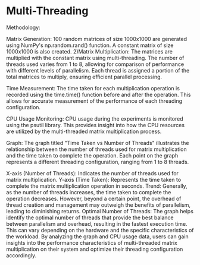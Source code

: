 # Multi-Threading
Methodology:

Matrix Generation: 100 random matrices of size 1000x1000 are generated using NumPy's np.random.rand() function. A constant matrix of size 1000x1000 is also created. 2)Matrix Multiplication: The matrices are multiplied with the constant matrix using multi-threading. The number of threads used varies from 1 to 8, allowing for comparison of performance with different levels of parallelism. Each thread is assigned a portion of the total matrices to multiply, ensuring efficient parallel processing.

Time Measurement: The time taken for each multiplication operation is recorded using the time.time() function before and after the operation. This allows for accurate measurement of the performance of each threading configuration.

CPU Usage Monitoring: CPU usage during the experiments is monitored using the psutil library. This provides insight into how the CPU resources are utilized by the multi-threaded matrix multiplication process.

Graph: The graph titled "Time Taken vs Number of Threads" illustrates the relationship between the number of threads used for matrix multiplication and the time taken to complete the operation. Each point on the graph represents a different threading configuration, ranging from 1 to 8 threads.

X-axis (Number of Threads): Indicates the number of threads used for matrix multiplication. Y-axis (Time Taken): Represents the time taken to complete the matrix multiplication operation in seconds. Trend: Generally, as the number of threads increases, the time taken to complete the operation decreases. However, beyond a certain point, the overhead of thread creation and management may outweigh the benefits of parallelism, leading to diminishing returns. Optimal Number of Threads: The graph helps identify the optimal number of threads that provide the best balance between parallelism and overhead, resulting in the fastest execution time. This can vary depending on the hardware and the specific characteristics of the workload. By analyzing the graph and CPU usage data, users can gain insights into the performance characteristics of multi-threaded matrix multiplication on their system and optimize their threading configuration accordingly.
